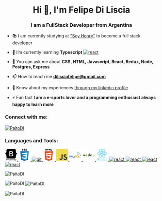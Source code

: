 <h1 align="center">Hi 👋, I'm Felipe Di Liscia</h1>
<h3 align="center">I am a FullStack Developer from Argentina </h3>

- 📚 I am currently studying at ["Soy Henry"](https://www.soyhenry.com/?utm_source=google&utm_medium=cpc&utm_campaign=GADS_SEARCH_ARG_BRAND&utm_content=brand&gclid=CjwKCAjw77WVBhBuEiwAJ-YoJAQ8Qml2vyqfHfSi742pbrvmOqBPNI-VeVYw-znZXm5kYNqVCBraaRoCCtQQAvD_BwE) to become a full stack developer

- 🌱 I’m currently learning **Typescript**  <a href="https://www.typescriptlang.org/" target="_blank" rel="noreferrer"> <img src="https://skillicons.dev/icons?i=typescript" alt="react" width="40" height="40"/> </a>

- 💬 You can ask me about **CSS, HTML, Javascript, React, Redux, Node, Postgres, Express**

- 📫 How to reach me **dilisciafelipe@gmail.com**

- 📄 Know about my experiences [through my linkedin profile](https://www.linkedin.com/in/felipe-di-liscia-2531691b0/)

- ⚡ Fun fact **I am a e-sports lover and a programming enthusiast always happy to learn more**

<h3 align="left">Connect with me:</h3>
<p align="left">
<a href="https://www.linkedin.com/in/felipe-di-liscia-2531691b0/" target="blank"><img align="center" src="https://raw.githubusercontent.com/rahuldkjain/github-profile-readme-generator/master/src/images/icons/Social/linked-in-alt.svg" alt="PaitoDl" height="30" width="40" /></a>
</p>

<h3 align="left">Languages and Tools:</h3>
<p align="left"> <a href="https://getbootstrap.com" target="_blank" rel="noreferrer"> <img src="https://raw.githubusercontent.com/devicons/devicon/master/icons/bootstrap/bootstrap-plain-wordmark.svg" alt="bootstrap" width="40" height="40"/> </a> <a href="https://www.w3schools.com/css/" target="_blank" rel="noreferrer"> <img src="https://raw.githubusercontent.com/devicons/devicon/master/icons/css3/css3-original-wordmark.svg" alt="css3" width="40" height="40"/> </a> <a href="https://git-scm.com/" target="_blank" rel="noreferrer"> <img src="https://www.vectorlogo.zone/logos/git-scm/git-scm-icon.svg" alt="git" width="40" height="40"/> </a> <a href="https://www.w3.org/html/" target="_blank" rel="noreferrer"> <img src="https://raw.githubusercontent.com/devicons/devicon/master/icons/html5/html5-original-wordmark.svg" alt="html5" width="40" height="40"/> </a> <a href="https://developer.mozilla.org/en-US/docs/Web/JavaScript" target="_blank" rel="noreferrer"> <img src="https://raw.githubusercontent.com/devicons/devicon/master/icons/javascript/javascript-original.svg" alt="javascript" width="40" height="40"/> </a><a href="https://www.mysql.com/" target="_blank" rel="noreferrer"> <img src="https://raw.githubusercontent.com/devicons/devicon/master/icons/mysql/mysql-original-wordmark.svg" alt="mysql" width="40" height="40"/> </a> <a href="https://nodejs.org" target="_blank" rel="noreferrer"> <img src="https://raw.githubusercontent.com/devicons/devicon/master/icons/nodejs/nodejs-original-wordmark.svg" alt="nodejs" width="40" height="40"/> </a> <a href="https://reactjs.org/" target="_blank" rel="noreferrer"> <img src="https://raw.githubusercontent.com/devicons/devicon/master/icons/react/react-original-wordmark.svg" alt="react" width="40" height="40"/> 
<a href="https://expressjs.com/" target="_blank" rel="noreferrer"> <img src="https://skillicons.dev/icons?i=express" alt="react" width="40" height="40"/> </a> <a href="https://redux.js.org/" target="_blank" rel="noreferrer"> <img src="https://skillicons.dev/icons?i=redux" alt="react" width="40" height="40"/> </a><a href="https://www.postgresql.org/" target="_blank" rel="noreferrer"> <img src="https://skillicons.dev/icons?i=postgres" alt="react" width="40" height="40"/> </a><a href="https://www.typescriptlang.org/" target="_blank" rel="noreferrer"> <img src="https://skillicons.dev/icons?i=typescript" alt="react" width="40" height="40"/> </a>
</p>

<p align="left"> <img src="https://komarev.com/ghpvc/?username=PaitoDl&label=Profile%20views&color=0e75b6&style=flat" alt="PaitoDl" /> </p>

<p><img align="left" src="https://github-readme-stats.vercel.app/api/top-langs?username=PaitoDl&show_icons=true&locale=en&layout=compact" alt="PaitoDl" /></p>

<p>&nbsp;<img align="center" src="https://github-readme-stats.vercel.app/api?username=PaitoDl&show_icons=true&locale=en" alt="PaitoDl" /></p>

<p><img align="center" src="https://github-readme-streak-stats.herokuapp.com/?user=PaitoDl&" alt="PaitoDl" /></p>
